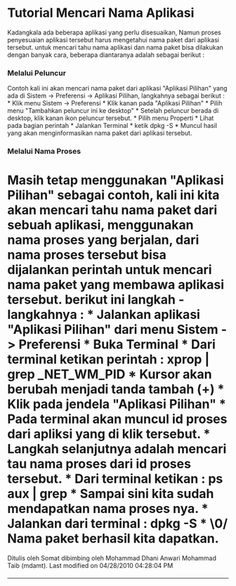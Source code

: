 # Tutorial Mencari Nama Aplikasi
Kadangkala ada beberapa aplikasi yang perlu disesuaikan, Namun proses
penyesuaian aplikasi tersebut harus mengetahui nama paket dari aplikasi
tersebut. untuk mencari tahu nama aplikasi dan nama paket bisa dilakukan dengan
banyak cara, beberapa diantaranya adalah sebagai berikut :
### Melalui Peluncur
Contoh kali ini akan mencari nama paket dari aplikasi "Aplikasi Pilihan" yang
ada di Sistem -> Preferensi -> Aplikasi Pilihan, langkahnya sebagai berikut :
    * Klik menu Sistem -> Preferensi
    * Klik kanan pada "Aplikasi Pilihan"
    * Pilih menu "Tambahkan peluncur ini ke desktop"
    * Setelah peluncur berada di desktop, klik kanan ikon peluncur tersebut.
    * Pilih menu Properti
    * Lihat pada bagian perintah
    * Jalankan Terminal
    * ketik dpkg -S <nama perintah>
    * Muncul hasil yang akan menginformasikan nama paket dari aplikasi
      tersebut.
### Melalui Nama Proses
Masih tetap menggunakan "Aplikasi Pilihan" sebagai contoh, kali ini kita akan
mencari tahu nama paket dari sebuah aplikasi, menggunakan nama proses yang
berjalan, dari nama proses tersebut bisa dijalankan perintah untuk mencari nama
paket yang membawa aplikasi tersebut. berikut ini langkah - langkahnya :
    * Jalankan aplikasi "Aplikasi Pilihan" dari menu Sistem -> Preferensi
    * Buka Terminal
    * Dari terminal ketikan perintah : xprop | grep _NET_WM_PID
    * Kursor akan berubah menjadi tanda tambah (+)
    * Klik pada jendela "Aplikasi Pilihan"
    * Pada terminal akan muncul id proses dari apliksi yang di klik tersebut.
    * Langkah selanjutnya adalah mencari tau nama proses dari id proses
      tersebut.
    * Dari terminal ketikan : ps aux | grep <id proses>
    * Sampai sini kita sudah mendapatkan nama proses nya.
    * Jalankan dari terminal : dpkg -S <nama proses>
    * \0/ Nama paket berhasil kita dapatkan.
==
Ditulis oleh Somat dibimbing oleh Mohammad Dhani Anwari Mohammad Taib (mdamt).
Last modified on 04/28/2010 04:28:04 PM
#### 
    
 
 
 
 
 
---
 
